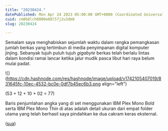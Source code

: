 ```yaml
---
title: "20230424."
datePublished: Mon Apr 24 2023 05:00:00 GMT+0000 (Coordinated Universal Time)
cuid: cm8b8lch0000e08l57j2u3dm8
slug: 20230424

---
```


Semalam saya menghabiskan sejumlah waktu dalam rangka pemangkasan jumlah berkas yang tertimbun di media penyimpanan digital komputer jinjing. Sebanyak tujuh puluh tujuh *gigabyte* berkas telah berlalu lintas dalam kondisi ramai lancar ketika jalur mudik pasca libut hari raya belum mulai padat.

![](https://cdn.hashnode.com/res/hashnode/image/upload/v1742105407019/831645fc-10ec-4532-bc0e-0df7b45ec6b3.png align="left")

(53 + 12 + 10 + 02 = 77)

Baris penjumlahan angka yang di set menggunakan IBM Plex Mono Bold serta IBM Plex Mono Thin di atas adalah detail ukuran dari empat folder utama yang telah berhasil saya pindahkan ke dua cakram keras eksternal.

([sua](https://sua.ist))